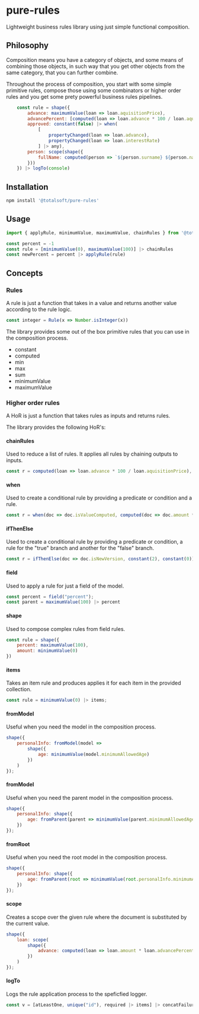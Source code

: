 # pure-rules
Lightweight business rules library using just simple functional composition.

## Philosophy
Composition means you have a category of objects, and some means of combining those objects, in such way that you get other objects from the same category, that you can further combine.

Throughout the process of composition, you start with some simple primitive rules, compose those using some combinators or higher order rules and you get some prety powerful business rules pipelines.
```javascript
    const rule = shape({
        advance: maximumValue(loan => loan.aquisitionPrice),
        advancePercent: [computed(loan => loan.advance * 100 / loan.aquisitionPrice), maximumValue(100)] |> chainRules,
        approved: constant(false) |> when(
            [
                propertyChanged(loan => loan.advance),
                propertyChanged(loan => loan.interestRate)
            ] |> any),
        person: scope(shape({
            fullName: computed(person => `${person.surname} ${person.name}`) |> when(propertiesChanged(person => [person.name, person.surname])),
        }))
    }) |> logTo(console)
```

## Installation
```javascript
npm install '@totalsoft/pure-rules'
```

## Usage
```javascript
import { applyRule, minimumValue, maximumValue, chainRules } from '@totalsoft/pure-rules';

const percent = -1
const rule = [minimumValue(0), maximumValue(100)] |> chainRules
const newPercent = percent |> applyRule(rule)
```

## Concepts

### Rules
A rule is just a function that takes in a value and returns another value according to the rule logic.
```javascript
const integer = Rule(x => Number.isInteger(x))
```

The library provides some out of the box primitive rules that you can use in the composition process.
 - constant
 - computed
 - min
 - max
 - sum
 - minimumValue
 - maximumValue

### Higher order rules
A HoR is just a function that takes rules as inputs and returns rules.

The library provides the following HoR's:
#### chainRules
Used to reduce a list of rules. It applies all rules by chaining outputs to inputs.

```javascript
const r = computed(loan => loan.advance * 100 / loan.aquisitionPrice), maximumValue(100)] |> chainRules
```

#### when
Used to create a conditional rule by providing a predicate or condition and a rule.

```javascript
const r = when(doc => doc.isValueComputed, computed(doc => doc.amount * doc.percent));
```

#### ifThenElse
Used to create a conditional rule by providing a predicate or condition, a rule for the "true" branch and another for the "false" branch.

```javascript
const r = ifThenElse(doc => doc.isNewVersion, constant(2), constant(0));
```
#### field
Used to apply a rule for just a field of the model.

```javascript
const percent = field("percent");
const parent = maximumValue(100) |> percent
```
#### shape
Used to compose complex rules from field rules.

```javascript
const rule = shape({
    percent: maximumValue(100),
    amount: minimumValue(0)
})
```

#### items
Takes an item rule and produces applies it for each item in the provided collection.

```javascript
const rule = minimumValue(0) |> items;
```

#### fromModel
Useful when you need the model in the composition process.

```javascript
shape({
    personalInfo: fromModel(model =>
        shape({
            age: minimumValue(model.minimumAllowedAge)
        })
    )
});
```

#### fromModel
Useful when you need the parent model in the composition process.

```javascript
shape({
    personalInfo: shape({
        age: fromParent(parent => minimumValue(parent.minimumAllowedAge))
    })
});
```

#### fromRoot
Useful when you need the root model in the composition process.

```javascript
shape({
    personalInfo: shape({
        age: fromParent(root => minimumValue(root.personalInfo.minimumAllowedAge))
    })
});
```

#### scope
Creates a scope over the given rule where the document is substituted by the current value.

```javascript
shape({
    loan: scope(
        shape({
            advance: computed(loan => loan.amount * loan.advancePercent) |> when(propertiesChanged(loan => [loan.amount, loan.advancePercent]))
        })
    )
});
```

#### logTo
Logs the rule application process to the speficfied logger.
```javascript
const v = [atLeastOne, unique("id"), required |> items] |> concatFailure |> logTo(console);
```


